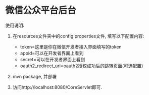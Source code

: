 # 微信公众平台后台

使用说明:

1. 在resources文件夹中的config.properties文件, 填写以下配置内容:

    - token=这里是你在微信开发者接入界面填写的token
    - appid=可以在开发者界面上看到
    - secret=可以在开发者界面上看到
    - oauth2_redirect_uri=oauth2授权成功后的跳转页面(可选配置)
2. mvn package, 并部署
3. 访问http://localhost:8080/CoreServlet即可.
